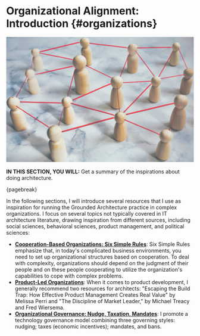 

# Organizational Alignment: Introduction {#organizations}

![image by istock](assets/images/iStock-1473231525.jpg)

**IN THIS SECTION, YOU WILL:**  Get a summary of the inspirations about doing architecture.

{pagebreak}

In the following sections, I will introduce several resources that I use as inspiration for running the Grounded Architecture practice in complex organizations. I focus on several topics not typically covered in IT architecture literature, drawing inspiration from different sources, including social sciences, behavioral sciences, product management, and political sciences:

* **[Cooperation-Based Organizations: Six Simple Rules](#six-simple-rules)**: Six Simple Rules emphasize that, in today's complicated business environments, you need to set up organizational structures based on cooperation. To deal with complexity, organizations should depend on the judgment of their people and on these people cooperating to utilize the organization's capabilities to cope with complex problems.
* **[Product-Led Organizations](#product)**: When it comes to product development, I generally recommend two resources for architects: "Escaping the Build Trap: How Effective Product Management Creates Real Value" by Melissa Perri and "The Discipline of Market Leader," by Michael Treacy and Fred Wiersema. 
* **[Organizational Governance: Nudge, Taxation, Mandates](#governance)**: I promote a technology governance model combining three governing styles: nudging; taxes (economic incentives); mandates, and bans.
